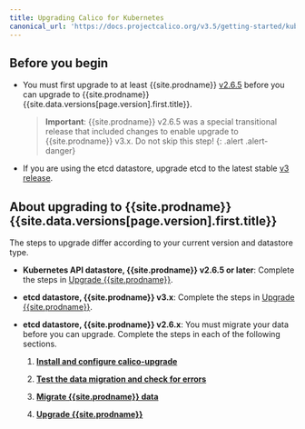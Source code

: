 ```yaml
---
title: Upgrading Calico for Kubernetes
canonical_url: 'https://docs.projectcalico.org/v3.5/getting-started/kubernetes/upgrade/'
---
```


## Before you begin

- You must first upgrade to at least {{site.prodname}} [v2.6.5](https://github.com/projectcalico/calico/releases)
  before you can upgrade to {{site.prodname}} {{site.data.versions[page.version].first.title}}.

  > **Important**: {{site.prodname}} v2.6.5 was a special transitional release that
  > included changes to enable upgrade to {{site.prodname}} v3.x. Do not skip this step!
  {: .alert .alert-danger}

- If you are using the etcd datastore, upgrade etcd to the latest stable
  [v3 release](https://coreos.com/etcd/docs/latest/).

## About upgrading to {{site.prodname}} {{site.data.versions[page.version].first.title}}

The steps to upgrade differ according to your current version and datastore type.

- **Kubernetes API datastore, {{site.prodname}} v2.6.5 or later**: Complete the steps in
  [Upgrade {{site.prodname}}](/{{page.version}}/getting-started/kubernetes/upgrade/upgrade#upgrading-an-installation-that-uses-the-kubernetes-api-datastore).

- **etcd datastore, {{site.prodname}} v3.x**: Complete the steps in
  [Upgrade {{site.prodname}}](/{{page.version}}/getting-started/kubernetes/upgrade/upgrade#upgrading-an-installation-that-uses-an-etcd-datastore).

- **etcd datastore, {{site.prodname}} v2.6.x**: You must migrate your data before
  you can upgrade. Complete the steps in each of the following sections.

  1. **[Install and configure calico-upgrade](/{{page.version}}/getting-started/kubernetes/upgrade/setup)**

  1. **[Test the data migration and check for errors](/{{page.version}}/getting-started/kubernetes/upgrade/test)**

  1. **[Migrate {{site.prodname}} data](/{{page.version}}/getting-started/kubernetes/upgrade/migrate)**

  1. **[Upgrade {{site.prodname}}](/{{page.version}}/getting-started/kubernetes/upgrade/upgrade#upgrading-an-installation-that-uses-an-etcd-datastore)**